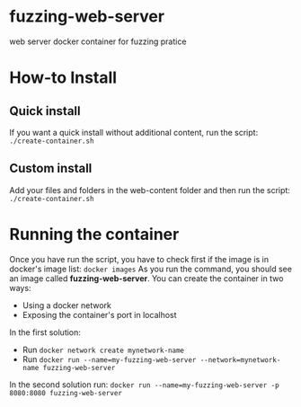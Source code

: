 # fuzzing-web-server
web server docker container for fuzzing pratice

# How-to Install 

## Quick install
If you want a quick install without additional content, run the script: 
`./create-container.sh`

## Custom install
Add your files and folders in the web-content folder and then run the script:
`./create-container.sh`


# Running the container

Once you have run the script, you have to check first if the image is in docker's image list:
`docker images`
As you run the command, you should see an image called **fuzzing-web-server**.
You can create the container in two ways:

* Using a docker network
* Exposing the container's port in localhost

In the first solution:
* Run `docker network create mynetwork-name` 
* Run `docker run --name=my-fuzzing-web-server --network=mynetwork-name fuzzing-web-server`

In the second solution run:
`docker run --name=my-fuzzing-web-server -p 8080:8080 fuzzing-web-server`

